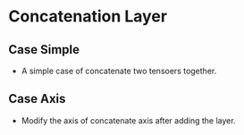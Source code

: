 # Concatenation Layer

## Case Simple

+ A simple case of concatenate two tensoers together.

## Case Axis

+ Modify the axis of concatenate axis after adding the layer.
